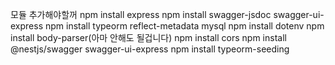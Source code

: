 모듈 추가해야할꺼
npm install express
npm install swagger-jsdoc swagger-ui-express
npm install typeorm reflect-metadata mysql
npm install dotenv
npm install body-parser(아마 안해도 될겁니다) 
npm install cors
npm install @nestjs/swagger swagger-ui-express
npm install typeorm-seeding

